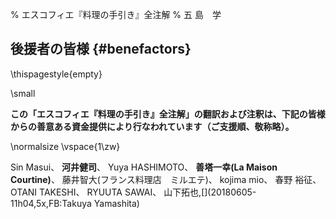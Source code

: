 % エスコフィエ『料理の手引き』全注解
% 五 島　学



## 後援者の皆様 {#benefactors}

\thispagestyle{empty}


\small 

**この「エスコフィエ『料理の手引き』全注解」の翻訳および注釈は、下記の皆様からの善意ある資金提供により行なわれています（ご支援順、敬称略）。**

\normalsize
\vspace{1\zw}

Sin Masui、[](20180524-23h,2x,novelsoundsmail@gmail.com)
**河井健司**、[](20180525-0h14,10x,20180605-11h42,10x,kwibeng@gmail.com)
Yuya HASHIMOTO、[](20180525-1h40,2x,hashimo0910@gmail.com)
**善塔一幸(La Maison Courtine)**、[](20180525-8h56,10x,kazuyukizento120@docomo.ne.jp)
藤井智大(フランス料理店　ミルエテ)、[](20180525-10h07,1x,apple19761019@yahoo.co.jp)
kojima mio、[](20180525-12h23,1x,teeeeshow@yahoo.co.jp) 
春野 裕征、[](20180528-2h41,1x,amanojack.v-o-v@i.softbank.jp)
OTANI TAKESHI、[](20180529-17h26,2x,1000feuille@ezweb.ne.jp)
RYUUTA SAWAI、[](20180530-2h57.1x,rs.ajtk.zz@i.softbank.jp)
山下拓也,[](20180605-11h04,5x,FB:Takuya Yamashita)

